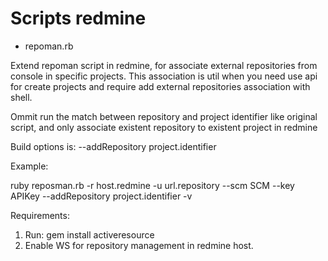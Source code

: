 Scripts redmine 
=======

* repoman.rb

Extend repoman script in redmine, for associate external repositories from console in specific projects. This association is util when you need use api for create projects and require add external repositories association with shell.

Ommit run the match between repository and project identifier like original script, and only associate existent repository to existent project in redmine

Build options is:
--addRepository project.identifier

Example:

ruby reposman.rb -r host.redmine -u url.repository --scm SCM --key APIKey --addRepository project.identifier -v

Requirements:
1. Run: gem install activeresource
2. Enable WS for repository management in redmine host.